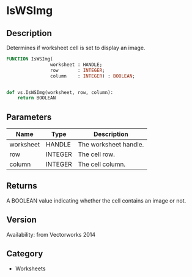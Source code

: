 # IsWSImg

## Description
Determines if worksheet cell is set to display an image.

```pascal
FUNCTION IsWSImg(
				worksheet : HANDLE;
				row       : INTEGER;
				column    : INTEGER) : BOOLEAN;
```

```python

def vs.IsWSImg(worksheet, row, column):
    return BOOLEAN
```

## Parameters
|Name|Type|Description|
|---|---|---|
|worksheet|HANDLE|The worksheet handle.|
|row|INTEGER|The cell row.|
|column|INTEGER|The cell column.|

## Returns
A BOOLEAN value indicating whether the cell contains an image or not.

## Version
Availability: from Vectorworks 2014
## Category
* Worksheets

